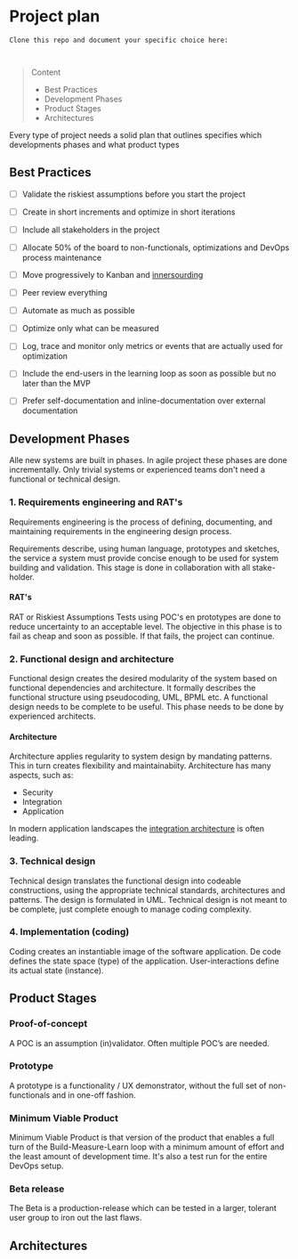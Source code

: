 # Project plan

```
Clone this repo and document your specific choice here:



```
> Content
> - Best Practices
> - Development Phases
> - Product Stages
> - Architectures

Every type of project needs a solid plan that outlines specifies which developments phases 
and what product types  


## Best Practices 

- [ ] Validate the riskiest assumptions before you start the project 


- [ ] Create in short increments and optimize in short iterations


- [ ] Include all stakeholders in the project


- [ ] Allocate 50% of the board to non-functionals, optimizations and DevOps process maintenance


- [ ] Move progressively to Kanban and [innersourding](https://about.gitlab.com/topics/version-control/what-is-innersource/)


- [ ] Peer review everything


- [ ] Automate as much as possible


- [ ] Optimize only what can be measured


- [ ] Log, trace and monitor only metrics or events that are actually used for optimization


- [ ] Include the end-users in the learning loop as soon as possible but no later than the MVP


- [ ] Prefer self-documentation and inline-documentation over external documentation

## Development Phases

Alle new systems are built in phases. In agile project these phases are done incrementally. Only trivial systems or experienced teams don't need a functional or technical design.

### 1. Requirements engineering and RAT's

Requirements engineering is the process of defining, documenting, and maintaining requirements in the engineering design process.

Requirements describe, using human language, prototypes and sketches, the service a system must provide
concise enough to be used for system building and validation.
This stage is done in collaboration with all stake-holder.

#### RAT's

RAT or Riskiest Assumptions Tests using POC's en prototypes are done to reduce uncertainty to an acceptable level.
The objective in this phase is to fail as cheap and soon as possible. If that fails, the project can continue.

### 2. Functional design and architecture

Functional design creates the desired modularity of the system based on functional dependencies and architecture. 
It formally describes the functional structure using pseudocoding, UML, BPML etc.
A functional design needs to be complete to be useful. This phase needs to be done by experienced architects.

#### Architecture

Architecture applies regularity to system design by mandating patterns. This in turn creates flexibility and maintainabiity. 
Architecture has many aspects, such as:
- Security
- Integration
- Application

In modern application landscapes the [integration architecture](integration-standard.md) is often leading.

### 3. Technical design

Technical design translates the functional design into codeable constructions, using the appropriate technical
standards, architectures and patterns.
The design is formulated in UML.
Technical design is not meant to be complete, just complete enough to manage coding complexity.

### 4. Implementation (coding)

Coding creates an instantiable image of the software application.
De code defines the state space (type) of the application. 
User-interactions define its actual state (instance).

## Product Stages

### Proof-of-concept

A POC is an assumption (in)validator. Often multiple POC’s are needed.

### Prototype

A prototype is a functionality / UX demonstrator, without the full set of non-functionals and in one-off fashion.

### Minimum Viable Product

Minimum Viable Product is that version of the product that enables a full turn of the Build-Measure-Learn loop
with a minimum amount of effort and the least amount of development time.
It's also a test run for the entire DevOps setup.

### Beta release

The Beta is a production-release which can be tested in a larger, tolerant user group to iron out the last flaws.

## Architectures

### 
